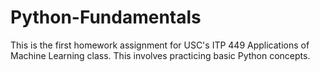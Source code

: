 # Python-Fundamentals

This is the first homework assignment for USC's ITP 449 Applications of Machine Learning class. This involves practicing basic Python concepts.
